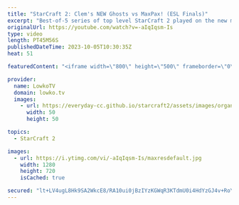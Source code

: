 ```yaml
---
title: "StarCraft 2: Clem's NEW Ghosts vs MaxPax! (ESL Finals)"
excerpt: "Best-of-5 series of top level StarCraft 2 played on the new multiplayer balance patch. In this series of games we have MaxPax facing off against Clem. The most significant changes for Terran for this matchup on the new patch are the Cyclone rework, the Ghost nerf and the Raven nerf. For Protoss the Tempest"
originalUrl: https://youtube.com/watch?v=-aIqIqsm-Is
type: video
length: PT45M56S
publishedDateTime: 2023-10-05T10:30:35Z
heat: 51

featuredContent: "<iframe width=\"800\" height=\"500\" frameborder=\"0\" src=\"https://www.youtube.com/embed/-aIqIqsm-Is\" allow=\"accelerometer; autoplay; encrypted-media; gyroscope; picture-in-picture\" allowfullscreen></iframe>"

provider:
  name: LowkoTV
  domain: lowko.tv
  images:
    - url: https://everyday-cc.github.io/starcraft2/assets/images/organizations/lowko.tv-50x50.jpg
      width: 50
      height: 50

topics:
  - StarCraft 2

images:
  - url: https://i.ytimg.com/vi/-aIqIqsm-Is/maxresdefault.jpg
    width: 1280
    height: 720
    isCached: true

secured: "lt+LV4ugL8Hk9SA2WkcE8/RA10ui0jBzIYzKGWqR3KTdmU0i4HdYzGJ4v+RoYKrhax1Kh3o9IMa+otJnmXkFK8F54T4dmR6dXn/dPhOdwyIHNEC4dMBOk12q32r8UIHAX4aZFcB12+Jtv1xSEMmwNqPRVS+//3W3N2wXbQpnZgNu1V3IjJTWfUccd7J1oL4ZkE9HWfoqtiACQ3vHdSCwBIPZGSAYWZU2kYyduTXAVPtOPZI1wUX46SNPMEP1XLddXsRoEU+q0dWHCPFFXSbnR+G53I5N9VbcmHvvzbViEtSKIqqH3g6VVrt3EsoVG53SHvvZXk9bL89poa/KQ4AdpcEPqHdAWxQ04KdjGGVfe6c+A5AtNoMkNvewfyMs4Qp/m1cGkNCKd86bToa7gm1+PNzF2gq8OHnHXJknbfrS6YA=;Iv9jQDdKejaW8bjB8RWWqg=="
---
```


